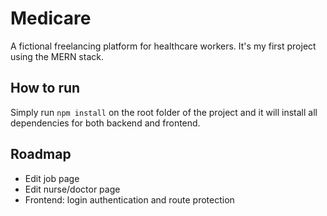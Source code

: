 Medicare
======

A fictional freelancing platform for healthcare workers. It's my first project using the MERN stack.


## How to run

Simply run `npm install` on the root folder of the project and it will install all dependencies for both backend and frontend.

## Roadmap

* Edit job page
* Edit nurse/doctor page
* Frontend: login authentication and route protection
